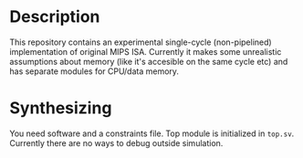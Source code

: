 # Description

This repository contains an experimental single-cycle (non-pipelined) implementation of original MIPS ISA. Currently it makes some unrealistic assumptions about memory (like it's accesible on the same cycle etc) and has separate modules for CPU/data memory.

# Synthesizing

You need software and a constraints file. Top module is initialized in `top.sv`. Currently there are no ways to debug outside simulation.